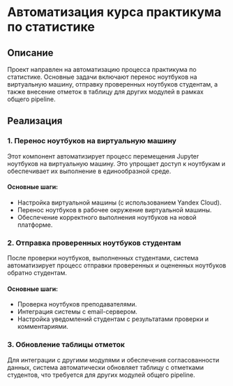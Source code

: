 # Автоматизация курса практикума по статистике

## Описание

Проект направлен на автоматизацию процесса практикума по статистике. Основные задачи включают перенос ноутбуков на виртуальную машину, отправку проверенных ноутбуков студентам, а также внесение отметок в таблицу для других модулей в рамках общего pipeline.

## Реализация

### 1. Перенос ноутбуков на виртуальную машину

Этот компонент автоматизирует процесс перемещения Jupyter ноутбуков на виртуальную машину. Это упрощает доступ к ноутбукам и обеспечивает их выполнение в единообразной среде.

#### Основные шаги:
- Настройка виртуальной машины (с использованием Yandex Cloud).
- Перенос ноутбуков в рабочее окружение виртуальной машины.
- Обеспечение корректного выполнения ноутбуков на новой платформе.

### 2. Отправка проверенных ноутбуков студентам

После проверки ноутбуков, выполненных студентами, система автоматизирует процесс отправки проверенных и оцененных ноутбуков обратно студентам.

#### Основные шаги:
- Проверка ноутбуков преподавателями.
- Интеграция системы с email-сервером.
- Настройка уведомлений студентам с результатами проверки и комментариями.

### 3. Обновление таблицы отметок
Для интеграции с другими модулями и обеспечения согласованности данных, система автоматически обновляет таблицу с отметками студентов, что требуется для других модулей общего pipeline.
